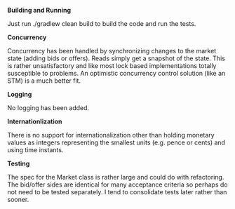 **Building and Running**

Just run ./gradlew clean build to build the code and run the tests.

**Concurrency**

Concurrency has been handled by synchronizing changes to the market state (adding bids or offers).  Reads simply get a snapshot of the state.  This is rather unsatisfactory
and like most lock based implementations totally susceptible to problems.  An optimistic concurrency control solution (like an STM) is a much better fit.

**Logging**

No logging has been added.

**Internationlization**

There is no support for internationalization other than holding monetary values as integers representing the smallest units (e.g. pence or cents) and using time instants.

**Testing**

The spec for the Market class is rather large and could do with refactoring.  The bid/offer sides are identical for many acceptance criteria so perhaps do not need to be tested
separately.  I tend to consolidate tests later rather than sooner.

